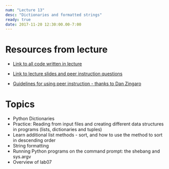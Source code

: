 ```yaml
---
num: "Lecture 13"
desc: "Dictionaries and formatted strings"
ready: true
date: 2017-11-20 12:30:00.00-7:00
---
```


# Resources from lecture

* [Link to all code written in lecture](https://github.com/ucsb-cs8-f17/cs8-f17-lecture-code)

* [Link to lecture slides and peer instruction questions](https://drive.google.com/drive/folders/0BxIvQwpl4ocoRy1Pa041SThLUFU?usp=sharing)

* [Guidelines for using peer instruction - thanks to Dan Zingaro](https://drive.google.com/file/d/0BxIvQwpl4ocoX2ZpUjJDZW52Wlk/view?usp=sharing)



# Topics

* Python Dictionaries
* Practice: Reading from input files and creating different data structures in programs (lists, dictionaries and tuples)
* Learn additional list methods - sort, and how to use the method to sort in descending order
* String formatting
* Running Python programs on the command prompt: the shebang and sys.argv
* Overview of lab07
